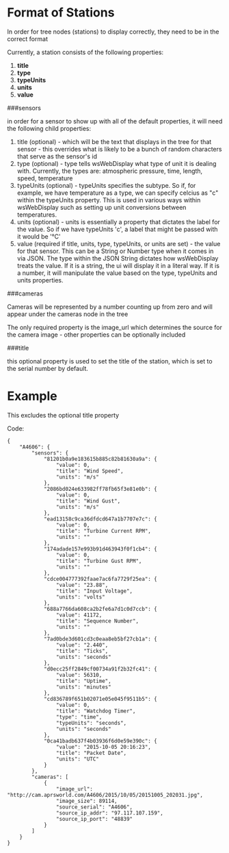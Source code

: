 # Format of Stations

 In order for tree nodes (stations) to display correctly, they need to be in the correct format

Currently, a station consists of the following properties:
 
1. **title** 
2. **type**
3. **typeUnits**
4. **units**
5. **value**

###sensors

in order for a sensor to show up with all of the default properties, it will need the following child properties:

1. title (optional) - which will be the text that displays in the tree for that sensor - this overrides what is likely to be a bunch of random characters that serve as the sensor's id
2. type (optional) - type tells wsWebDisplay what type of unit it is dealing with. Currently, the types are: atmospheric pressure, time, length, speed, temperature
3. typeUnits (optional) - typeUnits specifies the subtype. So if, for example, we have temperature as a type, we can specify celcius as "c" within the typeUnits property. This is used in various ways within wsWebDisplay such as setting up unit conversions between temperatures.
4. units (optional) - units is essentially a property that dictates the label for the value. So if we have typeUnits 'c', a label that might be passed with it would be '&deg;C'
5. value (required if title, units, type, typeUnits, or units are set) - the value for that sensor. This can be a String or Number type when it comes in via JSON. The type within the JSON String dictates how wsWebDisplay treats the value. If it is a string, the ui will display it in a literal way. If it is a number, it will manipulate the value based on the type, typeUnits and units properties.  

###cameras

Cameras will be represented by a number counting up from zero and will appear under the cameras node in the tree

The only required property is the image_url which determines the source for the camera image - other properties can be optionally included

###title

 this optional property is used to set the title of the station, which is set to the serial number by default.
 
# Example
This excludes the optional title property

Code:
```
{
    "A4606": {
        "sensors": {
            "81201b0a9e183615b885c82b81630a9a": {
                "value": 0,
                "title": "Wind Speed",
                "units": "m/s"
            },
            "2086bd024e633982ff78fb65f3e81e0b": {
                "value": 0,
                "title": "Wind Gust",
                "units": "m/s"
            },
            "ead13158c9ca36dfdcd647a1b7707e7c": {
                "value": 0,
                "title": "Turbine Current RPM",
                "units": ""
            },
            "174adade157e993b91d463943f0f1cb4": {
                "value": 0,
                "title": "Turbine Gust RPM",
                "units": ""
            },
            "cdce004777392faae7ac6fa7729f25ea": {
                "value": "23.88",
                "title": "Input Voltage",
                "units": "volts"
            },
            "688a7766da608ca2b2fe6a7d1c0d7ccb": {
                "value": 41172,
                "title": "Sequence Number",
                "units": ""
            },
            "7ad0bde3d601cd3c0eaa8eb5bf27cb1a": {
                "value": "2.440",
                "title": "Ticks",
                "units": "seconds"
            },
            "d0ecc25ff2849cf00734a91f2b32fc41": {
                "value": 56310,
                "title": "Uptime",
                "units": "minutes"
            },
            "cd836789f651b02071e05e045f9511b5": {
                "value": 0,
                "title": "Watchdog Timer",
				"type": "time",
				"typeUnits": "seconds",
                "units": "seconds"
            },
            "0ca41badb637f4b03936f6d0e59e390c": {
                "value": "2015-10-05 20:16:23",
                "title": "Packet Date",
                "units": "UTC"
            }
        },
        "cameras": [
            {
                "image_url": "http://cam.aprsworld.com/A4606/2015/10/05/20151005_202031.jpg",
                "image_size": 89114,
                "source_serial": "A4606",
                "source_ip_addr": "97.117.107.159",
                "source_ip_port": "48839"
            }
        ]
    }
}
```
